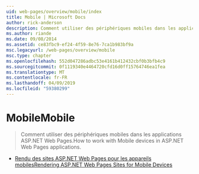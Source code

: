 ```yaml
---
uid: web-pages/overview/mobile/index
title: Mobile | Microsoft Docs
author: rick-anderson
description: Comment utiliser des périphériques mobiles dans les applications ASP.NET Web Pages.
ms.author: riande
ms.date: 09/08/2014
ms.assetid: ce83fbc9-ef24-4f59-8e76-7ca1b983bf9a
msc.legacyurl: /web-pages/overview/mobile
msc.type: chapter
ms.openlocfilehash: 552d047286adbc53e4161b412432cbf0b3bfb4c9
ms.sourcegitcommit: 0f1119340e4464720cfd16d0ff15764746ea1fea
ms.translationtype: MT
ms.contentlocale: fr-FR
ms.lasthandoff: 04/09/2019
ms.locfileid: "59380299"
---
```

# <a name="mobile"></a><span data-ttu-id="ae7d8-103">Mobile</span><span class="sxs-lookup"><span data-stu-id="ae7d8-103">Mobile</span></span>

> <span data-ttu-id="ae7d8-104">Comment utiliser des périphériques mobiles dans les applications ASP.NET Web Pages.</span><span class="sxs-lookup"><span data-stu-id="ae7d8-104">How to work with Mobile devices in ASP.NET Web Pages applications.</span></span>


- [<span data-ttu-id="ae7d8-105">Rendu des sites ASP.NET Web Pages pour les appareils mobiles</span><span class="sxs-lookup"><span data-stu-id="ae7d8-105">Rendering ASP.NET Web Pages Sites for Mobile Devices</span></span>](rendering-aspnet-web-pages-sites-for-mobile-devices.md)
